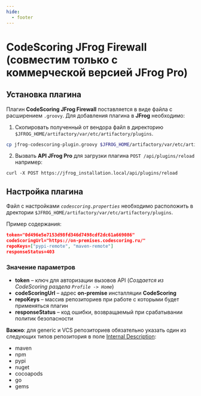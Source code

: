 ```yaml
---
hide:
  - footer
---
```

# CodeScoring JFrog Firewall (совместим только с коммерческой версией JFrog Pro)


## Установка плагина

Плагин **CodeScoring JFrog Firewall** поставляется в виде файла с расширением `.groovy`.
Для добавления плагина в **JFrog** необходимо:

1. Скопировать полученный от вендора файл в директорию `$JFROG_HOME/artifactory/var/etc/artifactory/plugins`.
```bash
cp jfrog-codescoring-plugin.groovy $JFROG_HOME/artifactory/var/etc/artifactory/plugins
```
2. Вызвать **API JFrog Pro** для загрузки плагина `POST /api/plugins/reload` например:
```curl
curl -X POST https://jfrog_installation.local/api/plugins/reload
```

## Настройка плагина

Файл с настройками *`codescoring.properties`* необходимо расположить в дректории `$JFROG_HOME/artifactory/var/etc/artifactory/plugins`.

Пример содержания:

```json
token="0d496e5e7153d98fd346d7498cdf2dc61a669086"
codeScoringUrl="https://on-premises.codescoring.ru/"
repoKeys=["pypi-remote", "maven-remote"]
responseStatus=403
```

### Значение параметров
- **token** – ключ для авторизации вызовов API (*Создается из CodeScoring раздела `Profile -> Home`*)
- **codeScoringUrl** – адрес **on-premise** инсталляции **CodeScoring**
- **repoKeys** – массив репозиториев при работе с которыми будет применяться плагин
- **responseStatus** – код ошибки, возвращаемый при срабатывании политик безопасности

**Важно**: для generic и VCS репозиториев обязательно указать один из следующих типов репозитория в поле [Internal Description](https://www.jfrog.com/confluence/display/JFROG/Repository+Management):

- maven
- npm
- pypi 
- nuget
- cocoapods
- go
- gems